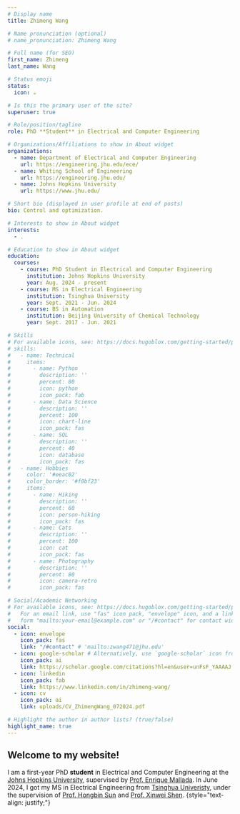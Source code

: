 ```yaml
---
# Display name
title: Zhimeng Wang

# Name pronunciation (optional)
# name_pronunciation: Zhimeng Wang

# Full name (for SEO)
first_name: Zhimeng
last_name: Wang

# Status emoji
status:
  icon: ☕️

# Is this the primary user of the site?
superuser: true

# Role/position/tagline
role: PhD **Student** in Electrical and Computer Engineering

# Organizations/Affiliations to show in About widget
organizations:
  - name: Department of Electrical and Computer Engineering
    url: https://engineering.jhu.edu/ece/
  - name: Whiting School of Engineering
    url: https://engineering.jhu.edu/
  - name: Johns Hopkins University
    url: https://www.jhu.edu/

# Short bio (displayed in user profile at end of posts)
bio: Control and optimization. 

# Interests to show in About widget
interests:
  - . 

# Education to show in About widget
education:
  courses:
    - course: PhD Student in Electrical and Computer Engineering
      institution: Johns Hopkins University
      year: Aug. 2024 - present
    - course: MS in Electrical Engineering
      institution: Tsinghua University
      year: Sept. 2021 - Jun. 2024 
    - course: BS in Automation
      institution: Beijing University of Chemical Technology
      year: Sept. 2017 - Jun. 2021

# Skills
# For available icons, see: https://docs.hugoblox.com/getting-started/page-builder/#icons
# skills:
#   - name: Technical
#     items:
#       - name: Python
#         description: ''
#         percent: 80
#         icon: python
#         icon_pack: fab
#       - name: Data Science
#         description: ''
#         percent: 100
#         icon: chart-line
#         icon_pack: fas
#       - name: SQL
#         description: ''
#         percent: 40
#         icon: database
#         icon_pack: fas
#   - name: Hobbies
#     color: '#eeac02'
#     color_border: '#f0bf23'
#     items:
#       - name: Hiking
#         description: ''
#         percent: 60
#         icon: person-hiking
#         icon_pack: fas
#       - name: Cats
#         description: ''
#         percent: 100
#         icon: cat
#         icon_pack: fas
#       - name: Photography
#         description: ''
#         percent: 80
#         icon: camera-retro
#         icon_pack: fas

# Social/Academic Networking
# For available icons, see: https://docs.hugoblox.com/getting-started/page-builder/#icons
#   For an email link, use "fas" icon pack, "envelope" icon, and a link in the
#   form "mailto:your-email@example.com" or "/#contact" for contact widget.
social:
  - icon: envelope
    icon_pack: fas
    link: "/#contact" # 'mailto:zwang471@jhu.edu'
  - icon: google-scholar # Alternatively, use `google-scholar` icon from `ai` icon pack, or 'graduation-cap' from 'fas' icon pack. 
    icon_pack: ai
    link: https://scholar.google.com/citations?hl=en&user=unFsF_YAAAAJ
  - icon: linkedin
    icon_pack: fab
    link: https://www.linkedin.com/in/zhimeng-wang/
  - icon: cv
    icon_pack: ai
    link: uploads/CV_ZhimengWang_072024.pdf

# Highlight the author in author lists? (true/false)
highlight_name: true
---
```


## Welcome to my website!

I am a first-year PhD **student** in Electrical and Computer Engineering at the [Johns Hopkins University](https://www.jhu.edu/), supervised by [Prof. Enrique Mallada](https://mallada.ece.jhu.edu/). In June 2024, I got my MS in Electrical Engineering from [Tsinghua Univeristy](https://www.tsinghua.edu.cn/en/), under the supervision of [Prof. Hongbin Sun](https://www.eea.tsinghua.edu.cn/en/faculties/shb.htm) and [Prof. Xinwei Shen](https://xinweishen.com/). 
{style="text-align: justify;"}
